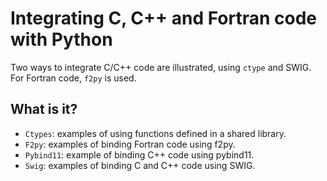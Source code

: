 # Integrating C, C++ and Fortran code with Python

Two ways to integrate C/C++ code are illustrated, using `ctype` and
SWIG.  For Fortran code, `f2py` is used.

## What is it?

* `Ctypes`: examples of using functions defined in a shared library.
* `F2py`: examples of binding Fortran code using f2py.
* `Pybind11`: example of binding C++ code using pybind11.
* `Swig`: examples of binding C and C++ code using SWIG.
